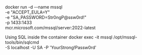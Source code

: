 docker run -d --name mssql \
  -e "ACCEPT_EULA=Y" \
  -e "SA_PASSWORD=Str0ngP@ssw0rd!" \
  -p 1433:1433 \
  mcr.microsoft.com/mssql/server:2022-latest

  Using SQL inside the container 
docker exec -it mssql /opt/mssql-tools/bin/sqlcmd \
  -S localhost -U SA -P 'YourStrong!Passw0rd'

